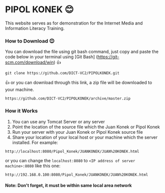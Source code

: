 


# PIPOL KONEK :blush:
This website serves as for demonstration for the Internet Media and Information Literacy Training.

### How to Download :blush:
You can download the file using git bash command, just copy and paste the code below in your terminal using [Git Bash] (https://git-scm.com/download/win) :thumbsup:
```
git clone https://github.com/DICT-VC2/PIPOLKONEK.git
```
:thumbsup: or you can download through this link, a zip file will be downloaded to your machine.
```
https://github.com/DICT-VC2/PIPOLKONEK/archive/master.zip
```

### How it Works
1. You can use any Tomcat Server or any server
2. Point the location of the source file which the Juan Konek or Pipol Konek
3. Run your server with your Juan Konek or Pipol Konek source file
4. Share your location of your local host or your machine which the server installed. For example:
```
http://localhost:8080/Pipol_Konek/JUANKONEK/JUAN%20KONEK.html
```
or you can change the ```localhost:8080``` to ```<IP address of server machine>:8080``` like this one:
```
http://192.168.0.100:8080/Pipol_Konek/JUANKONEK/JUAN%20KONEK.html
```
#### Note: Don't forget, it must be within same local area network
